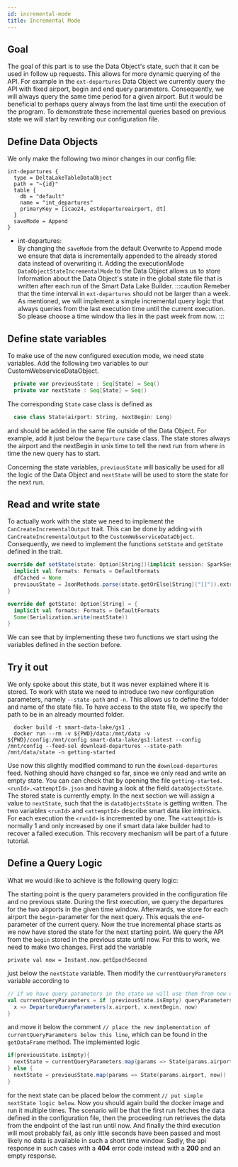 ```yaml
---
id: incremental-mode
title: Incremental Mode
---
```


## Goal
The goal of this part is to use the Data Object's state, such that it can be used in follow up requests. This allows for more dynamic querying of the API. For example in the `ext-departures` Data Object we currently query the API with fixed airport, begin and end query parameters. Consequently, we will always query the same time period for a given airport. But it would be beneficial to perhaps query always from the last time until the execution of the program. To demonstrate these incremental queries based on previous state we will start by rewriting our configuration file.

## Define Data Objects
We only make the following two minor changes in our config file:
```
int-departures {
  type = DeltaLakeTableDataObject
  path = "~{id}"
  table {
    db = "default"
    name = "int_departures"
    primaryKey = [icao24, estdepartureairport, dt]
  }
  saveMode = Append
}
```
- int-departures:  
By changing the `saveMode` from the default Overwrite to Append mode we ensure that data is incrementally appended to the already stored data instead of overwriting it. Adding the executionMode `DataObjectStateIncrementalMode` to the Data Object allows us to store Information about the Data Object's state in the global state file that is written after each run of the Smart Data Lake Builder.
:::caution
Remeber that the time interval in `ext-departures` should not be larger than a week. As mentioned, we will implement a simple incremental query logic that always queries from the last execution time until the current execution. So please choose a time window tha lies in the past week from now.
:::
## Define state variables
To make use of the new configured execution mode, we need state variables. Add the following two variables to our CustomWebserviceDataObject.
```scala  
  private var previousState : Seq[State] = Seq()
  private var nextState : Seq[State] = Seq()
```
The corresponding `State` case class is defined as 

```scala
  case class State(airport: String, nextBegin: Long)
```

and should be added in the same file outside of the Data Object. For example, add it just below the `Departure` case class. 
The state stores always the airport and the nextBegin in unix time to tell the next run from where in time the new query has to start. 

Concerning the state variables, `previousState` will basically be used for all the logic of the Data Object and `nextState` will be used to store the state for the next run.

## Read and write state
To actually work with the state we need to implement the `CanCreateIncrementalOutput` trait. This can be done by adding `with CanCreateIncrementalOutput` to the `CustomWebserviceDataObject`. Consequently, we need to implement the functions `setState` and `getState` defined in the trait. 

```scala
override def setState(state: Option[String])(implicit session: SparkSession, context: ActionPipelineContext): Unit = {
  implicit val formats: Formats = DefaultFormats
  dfCached = None
  previousState = JsonMethods.parse(state.getOrElse[String]("[]")).extract[Seq[State]]
}

override def getState: Option[String] = {
  implicit val formats: Formats = DefaultFormats
  Some(Serialization.write(nextState))
}
```
We can see that by implementing these two functions we start using the variables defined in the section before.

## Try it out
We only spoke about this state, but it was never explained where it is stored. To work with state we need to introduce two new configuration parameters, namely `--state-path` and `-n`. 
This allows us to define the folder and name of the state file. To have access to the state file, we specify the path to be in an already mounted folder.

```
  docker build -t smart-data-lake/gs1 .
  docker run --rm -v ${PWD}/data:/mnt/data -v ${PWD}/config:/mnt/config smart-data-lake/gs1:latest --config /mnt/config --feed-sel download-departures --state-path /mnt/data/state -n getting-started
```
Use now this slightly modified command to run the `download-departures` feed. Nothing should have changed so far, since we only read and write an empty state. 
You can can check that by opening the file `getting-started.<runId>.<attemptId>.json` and having a look at the field `dataObjectsState`. The stored state is currently empty. 
In the next section we will assign a value to `nextState`, such that the is `dataObjectsState` is getting written. 
The two variables `<runId>` and `<attemptId>` describe smart data like intrinsics. 
For each execution the `<runId>` is incremented by one. The `<attemptId>` is normally 1 and only increased by one if smart data lake builder had to recover a failed execution. This recovery mechanism will be part of a future tutorial.

## Define a Query Logic
What we would like to achieve is the following query logic:

The starting point is the query parameters provided in the configuration file and no previous state. 
During the first execution, we query the departures for the two airports in the given time window. 
Afterwards, we store for each airport the `begin`-parameter for the next query. This equals the `end`-parameter of the current query. 
Now the true incremental phase starts as we now have stored the state for the next starting point. We query the API from the `begin` stored in the previous state until now. 
For this to work, we need to make two changes. First add the variable
```
private val now = Instant.now.getEpochSecond

``` 
just below the `nextState` variable. Then modify the `currentQueryParameters` variable according to
```scala
// if we have query parameters in the state we will use them from now on
val currentQueryParameters = if (previousState.isEmpty) queryParameters.get else previousState.map{
  x => DepartureQueryParameters(x.airport, x.nextBegin, now)
}
```
and move it below the comment `// place the new implementation of currentQueryParameters below this line`, which can be found in the `getDataFrame` method. The implemented logic 
```scala
if(previousState.isEmpty){
  nextState = currentQueryParameters.map(params => State(params.airport, params.end))
} else {
  nextState = previousState.map(params => State(params.airport, now))
}
```
for the next state can be placed below the comment `// put simple nextState logic below`. Now you should again build the docker image and run it multiple times. The scenario will be that the first run fetches the data defined in the configuration file, then the proceeding run retrieves the data from the endpoint of the last run until now. And finally the third execution will most probably fail, as only little seconds have been passed and most likely no data is available in such a short time window. Sadly, the api response in such cases with a **404** error code instead with a **200** and an empty response.